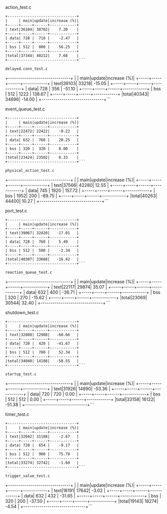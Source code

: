 action_test.c
```
+-------------------------------+
|     | main|update|increase (%)|
+-----+-----+------+------------+
| text|36104| 38702|    7.20    |
+-----+-----+------+------------+
| data| 728 |  710 |    -2.47   |
+-----+-----+------+------------+
| bss | 512 |  800 |    56.25   |
+-----+-----+------+------------+
|total|37344| 40212|    7.68    |
+-------------------------------+```

delayed.conn_test.c
```
+-------------------------------+
|     | main|update|increase (%)|
+-----+-----+------+------------+
| text|39103| 33218|   -15.05   |
+-----+-----+------+------------+
| data| 728 |  356 |   -51.10   |
+-----+-----+------+------------+
| bss | 512 | 1222 |   138.67   |
+-----+-----+------+------------+
|total|40343| 34696|   -14.00   |
+-------------------------------+```

event_queue_test.c
```
+-------------------------------+
|     | main|update|increase (%)|
+-----+-----+------+------------+
| text|22472| 22422|    -0.22   |
+-----+-----+------+------------+
| data| 632 |  760 |    20.25   |
+-----+-----+------+------------+
| bss | 320 |  320 |    0.00    |
+-----+-----+------+------------+
|total|23424| 23502|    0.33    |
+-------------------------------+```

physical_action_test.c
```
+-------------------------------+
|     | main|update|increase (%)|
+-----+-----+------+------------+
| text|37566| 42280|    12.55   |
+-----+-----+------+------------+
| data| 745 | 1920 |   157.72   |
+-----+-----+------+------------+
| bss | 1952|  200 |   -89.75   |
+-----+-----+------+------------+
|total|40263| 44400|    10.27   |
+-------------------------------+```

port_test.c
```
+-------------------------------+
|     | main|update|increase (%)|
+-----+-----+------+------------+
| text|39067| 32420|   -17.01   |
+-----+-----+------+------------+
| data| 728 |  768 |    5.49    |
+-----+-----+------+------------+
| bss | 512 |  500 |    -2.34   |
+-----+-----+------+------------+
|total|40307| 33688|   -16.42   |
+-------------------------------+```

reaction_queue_test.c
```
+-------------------------------+
|     | main|update|increase (%)|
+-----+-----+------+------------+
| text|22117| 29874|    35.07   |
+-----+-----+------+------------+
| data| 632 |  400 |   -36.71   |
+-----+-----+------+------------+
| bss | 320 |  270 |   -15.62   |
+-----+-----+------+------------+
|total|23069| 30544|    32.40   |
+-------------------------------+```

shutdown_test.c
```
+-------------------------------+
|     | main|update|increase (%)|
+-----+-----+------+------------+
| text|32808| 12908|   -60.66   |
+-----+-----+------+------------+
| data| 720 |  420 |   -41.67   |
+-----+-----+------+------------+
| bss | 512 |  780 |    52.34   |
+-----+-----+------+------------+
|total|34040| 14108|   -58.55   |
+-------------------------------+```

startup_test.c
```
+-------------------------------+
|     | main|update|increase (%)|
+-----+-----+------+------------+
| text|31926| 14890|   -53.36   |
+-----+-----+------+------------+
| data| 720 |  720 |    0.00    |
+-----+-----+------+------------+
| bss | 512 |  512 |    0.00    |
+-----+-----+------+------------+
|total|33158| 16122|   -51.38   |
+-------------------------------+```

timer_test.c
```
+-------------------------------+
|     | main|update|increase (%)|
+-----+-----+------+------------+
| text|32042| 31188|    -2.67   |
+-----+-----+------+------------+
| data| 720 |  654 |    -9.17   |
+-----+-----+------+------------+
| bss | 512 |  900 |    75.78   |
+-----+-----+------+------------+
|total|33274| 32742|    -1.60   |
+-------------------------------+```

trigger_value_test.c
```
+-------------------------------+
|     | main|update|increase (%)|
+-----+-----+------+------------+
| text|18191| 17642|    -3.02   |
+-----+-----+------+------------+
| data| 632 |  432 |   -31.65   |
+-----+-----+------+------------+
| bss | 320 |  200 |   -37.50   |
+-----+-----+------+------------+
|total|19143| 18274|    -4.54   |
+-------------------------------+```

